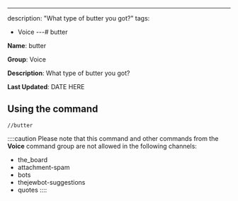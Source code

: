 ---
description: "What type of butter you got?"
tags:
  - Voice
---# butter

**Name**: butter

**Group**: Voice

**Description**: What type of butter you got?

**Last Updated**: DATE HERE

## Using the command

    //butter

::::caution Please note that this command and other commands from the **Voice** command group are not allowed in the following channels:
- the_board
- attachment-spam
- bots
- thejewbot-suggestions
- quotes
::::